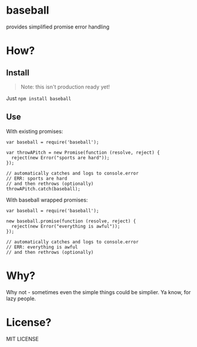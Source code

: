 baseball
===========
provides simplified promise error handling

# How?

## Install

> Note: this isn't production ready yet!

Just `npm install baseball`

## Use

With existing promises:
```
var baseball = require('baseball');

var throwAPitch = new Promise(function (resolve, reject) {
  reject(new Error("sports are hard"));
});

// automatically catches and logs to console.error
// ERR: sports are hard
// and then rethrows (optionally)
throwAPitch.catch(baseball);
```

With baseball wrapped promises:
```
var baseball = require('baseball');

new baseball.promise(function (resolve, reject) {
  reject(new Error("everything is awful"));
});

// automatically catches and logs to console.error
// ERR: everything is awful
// and then rethrows (optionally)
```

# Why?

Why not - sometimes even the simple things could be simplier. Ya know, for lazy people.

# License?

MIT LICENSE
